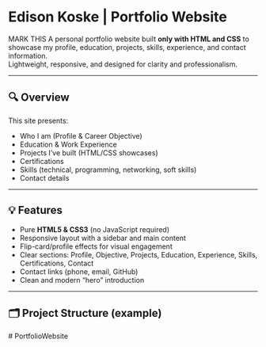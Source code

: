 # Edison Koske | Portfolio Website
MARK THIS
A personal portfolio website built **only with HTML and CSS** to showcase my profile, education, projects, skills, experience, and contact information.  
Lightweight, responsive, and designed for clarity and professionalism.

---

## 🔍 Overview
This site presents:
- Who I am (Profile & Career Objective)  
- Education & Work Experience  
- Projects I’ve built (HTML/CSS showcases)  
- Certifications  
- Skills (technical, programming, networking, soft skills)  
- Contact details  

---

## 💡 Features
- Pure **HTML5 & CSS3** (no JavaScript required)
- Responsive layout with a sidebar and main content
- Flip-card/profile effects for visual engagement
- Clear sections: Profile, Objective, Projects, Education, Experience, Skills, Certifications, Contact
- Contact links (phone, email, GitHub)
- Clean and modern “hero” introduction

---

## 🗂 Project Structure (example)
#   P o r t f o l i o W e b s i t e 
 
 

